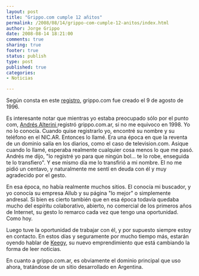 ```yaml
--- 
layout: post
title: "Grippo.com cumple 12 añitos"
permalink: /2008/08/14/grippo-com-cumple-12-anitos/index.html
author: Jorge Grippo
date: 2008-08-14 18:21:00
comments: true
sharing: true
footer: true
status: publish
type: post
published: true
categories: 
- Noticias

---
```

<!-- 60 -->
Según consta en este <a href="http://www.whois.net/whois_new.cgi?d=grippo&amp;tld=com">registro</a>, <a href="http://www.whois.net/whois_new.cgi?d=grippo&amp;tld=com"></a>grippo.com fue creado el 9 de agosto de 1996.

Es interesante notar que mientras yo estaba preocupado sólo por el punto com, <a href="http://www.linkedin.com/in/andresalterini">Andrés Alterini </a>registró grippo.com.ar, si no me equivoco en 1998. Yo no lo conocía. Cuando quise registrarlo yo, encontré su nombre y su teléfono en el NIC.AR. Entonces lo llamé. Era una época en que la reventa de un dominio salía en los diarios, como el caso de television.com. Asique cuando lo llamé, esperaba realmente cualquier cosa menos lo que me pasó. Andrés me dijo, "lo registré yo para que ningún bol... te lo robe, enseguida te lo transfiero". Y ese mismo día me lo transfirió a mi nombre. El no me pidió un centavo, y naturalmente me sentí en deuda con él y muy agradecido por el gesto.

En esa época, no había realmente muchos sitios. El conocía mi buscador, y yo conocía su empresa Allub y su página "lo mejor" o simplemente andresal. Si bien es cierto también que en esa época todavía quedaba mucho del espíritu colaborativo, abierto, no comercial de los primeros años de Internet, su gesto lo remarco cada vez que tengo una oportunidad. Como hoy.

Luego tuve la oportunidad de trabajar con él, y por supuesto siempre estoy en contacto. En estos días y seguramente por mucho tiempo más, estarán oyendo hablar de <a href="http://www.keegy.com">Keegy</a>, su nuevo emprendimiento que está cambiando la forma de leer noticias.

En cuanto a grippo.com.ar, es obviamente el dominio principal que uso ahora, tratándose de un sitio desarrollado en Argentina.

